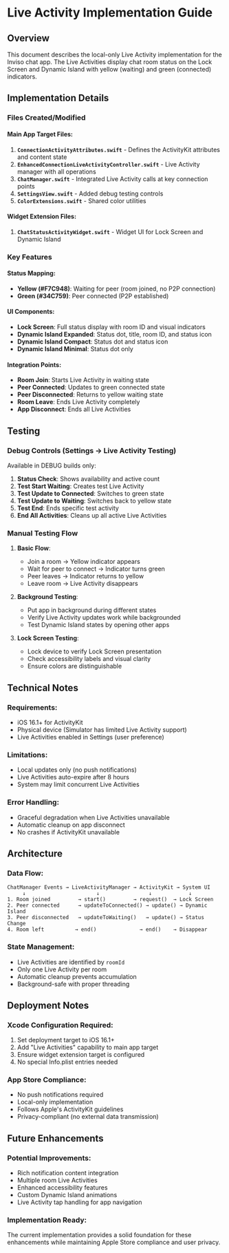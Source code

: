 # Live Activity Implementation Guide

## Overview
This document describes the local-only Live Activity implementation for the Inviso chat app. The Live Activities display chat room status on the Lock Screen and Dynamic Island with yellow (waiting) and green (connected) indicators.

## Implementation Details

### Files Created/Modified

#### Main App Target Files:
1. **`ConnectionActivityAttributes.swift`** - Defines the ActivityKit attributes and content state
2. **`EnhancedConnectionLiveActivityController.swift`** - Live Activity manager with all operations
3. **`ChatManager.swift`** - Integrated Live Activity calls at key connection points
4. **`SettingsView.swift`** - Added debug testing controls
5. **`ColorExtensions.swift`** - Shared color utilities

#### Widget Extension Files:
1. **`ChatStatusActivityWidget.swift`** - Widget UI for Lock Screen and Dynamic Island

### Key Features

#### Status Mapping:
- **Yellow (#F7C948)**: Waiting for peer (room joined, no P2P connection)
- **Green (#34C759)**: Peer connected (P2P established)

#### UI Components:
- **Lock Screen**: Full status display with room ID and visual indicators
- **Dynamic Island Expanded**: Status dot, title, room ID, and status icon
- **Dynamic Island Compact**: Status dot and status icon
- **Dynamic Island Minimal**: Status dot only

#### Integration Points:
- **Room Join**: Starts Live Activity in waiting state
- **Peer Connected**: Updates to green connected state
- **Peer Disconnected**: Returns to yellow waiting state
- **Room Leave**: Ends Live Activity completely
- **App Disconnect**: Ends all Live Activities

## Testing

### Debug Controls (Settings → Live Activity Testing)
Available in DEBUG builds only:

1. **Status Check**: Shows availability and active count
2. **Test Start Waiting**: Creates test Live Activity
3. **Test Update to Connected**: Switches to green state
4. **Test Update to Waiting**: Switches back to yellow state
5. **Test End**: Ends specific test activity
6. **End All Activities**: Cleans up all active Live Activities

### Manual Testing Flow

1. **Basic Flow**:
   - Join a room → Yellow indicator appears
   - Wait for peer to connect → Indicator turns green
   - Peer leaves → Indicator returns to yellow
   - Leave room → Live Activity disappears

2. **Background Testing**:
   - Put app in background during different states
   - Verify Live Activity updates work while backgrounded
   - Test Dynamic Island states by opening other apps

3. **Lock Screen Testing**:
   - Lock device to verify Lock Screen presentation
   - Check accessibility labels and visual clarity
   - Ensure colors are distinguishable

## Technical Notes

### Requirements:
- iOS 16.1+ for ActivityKit
- Physical device (Simulator has limited Live Activity support)
- Live Activities enabled in Settings (user preference)

### Limitations:
- Local updates only (no push notifications)
- Live Activities auto-expire after 8 hours
- System may limit concurrent Live Activities

### Error Handling:
- Graceful degradation when Live Activities unavailable
- Automatic cleanup on app disconnect
- No crashes if ActivityKit unavailable

## Architecture

### Data Flow:
```
ChatManager Events → LiveActivityManager → ActivityKit → System UI
     ↓                       ↓                ↓            ↓
1. Room joined         → start()         → request()  → Lock Screen
2. Peer connected      → updateToConnected() → update() → Dynamic Island  
3. Peer disconnected   → updateToWaiting()   → update() → Status Change
4. Room left          → end()              → end()    → Disappear
```

### State Management:
- Live Activities are identified by `roomId`
- Only one Live Activity per room
- Automatic cleanup prevents accumulation
- Background-safe with proper threading

## Deployment Notes

### Xcode Configuration Required:
1. Set deployment target to iOS 16.1+
2. Add "Live Activities" capability to main app target
3. Ensure widget extension target is configured
4. No special Info.plist entries needed

### App Store Compliance:
- No push notifications required
- Local-only implementation
- Follows Apple's ActivityKit guidelines
- Privacy-compliant (no external data transmission)

## Future Enhancements

### Potential Improvements:
- Rich notification content integration
- Multiple room Live Activities
- Enhanced accessibility features
- Custom Dynamic Island animations
- Live Activity tap handling for app navigation

### Implementation Ready:
The current implementation provides a solid foundation for these enhancements while maintaining Apple Store compliance and user privacy.